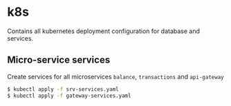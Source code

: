 # k8s

Contains all kubernetes deployment configuration for database and services.

## Micro-service services

Create services for all microservices `balance`, `transactions` and `api-gateway`

```sh
$ kubectl apply -f srv-services.yaml
$ kubectl apply -f gateway-services.yaml
```
